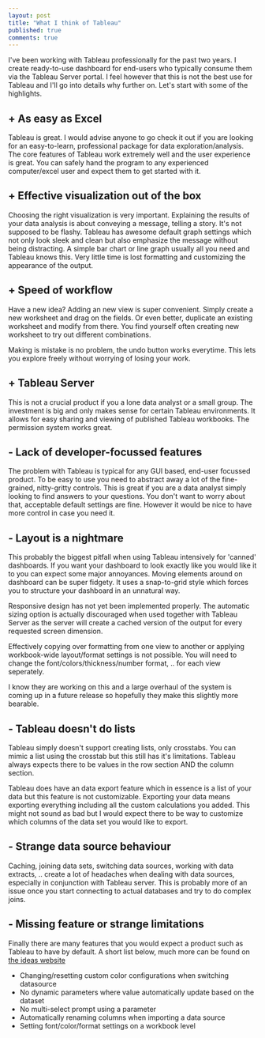 ```yaml
---
layout: post
title: "What I think of Tableau"
published: true
comments: true
---
```


I've been working with Tableau professionally for the past two years. I create ready-to-use dashboard for end-users who typically consume them via the Tableau Server portal. I feel however that this is not the best use for Tableau and I'll go into details why further on. Let's start with some of the highlights.

## + As easy as Excel

Tableau is great. I would advise anyone to go check it out if you are looking for an easy-to-learn, professional package for data exploration/analysis. The core features of Tableau work extremely well and the user experience is great. You can safely hand the program to any experienced computer/excel user and expect them to get started with it.

## + Effective visualization out of the box

Choosing the right visualization is very important. Explaining the results of your data analysis is about conveying a message, telling a story. It's not supposed to be flashy. Tableau has awesome default graph settings which not only look sleek and clean but also emphasize the message without being distracting. A simple bar chart or line graph usually all you need and Tableau knows this. Very little time is lost formatting and customizing the appearance of the output.

## + Speed of workflow 

Have a new idea? Adding an new view is super convenient. Simply create a new worksheet and drag on the fields. Or even better, duplicate an existing worksheet and modify from there. You find yourself often creating new worksheet to try out different combinations. 

Making is mistake is no problem, the undo button works everytime. This lets you explore freely without worrying of losing your work. 

## + Tableau Server

This is not a crucial product if you a lone data analyst or a small group. The investment is big and only makes sense for certain Tableau environments. It allows for easy sharing and viewing of published Tableau workbooks. The permission system works great. 

## - Lack of developer-focussed features

The problem with Tableau is typical for any GUI based, end-user focussed product. To be easy to use you need to abstract away a lot of the fine-grained, nitty-gritty controls. This is great if you are a data analyst simply looking to find answers to your questions. You don't want to worry about that, acceptable default settings are fine. However it would be nice to have more control in case you need it.

## - Layout is a nightmare

This probably the biggest pitfall when using Tableau intensively for 'canned' dashboards. If you want your dashboard to look exactly like you would like it to you can expect some major annoyances. Moving elements around on dashboard can be super fidgety. It uses a snap-to-grid style which forces you to structure your dashboard in an unnatural way.

Responsive design has not yet been implemented properly. The automatic sizing option is actually discouraged when used together with Tableau Server as the server will create a cached version of the output for every requested screen dimension. 

Effectively copying over formatting from one view to another or applying workbook-wide layout/format settings is not possible. You will need to change the font/colors/thickness/number format, .. for each view seperately.

I know they are working on this and a large overhaul of the system is coming up in a future release so hopefully they make this slightly more bearable. 

## - Tableau doesn't do lists

Tableau simply doesn't support creating lists, only crosstabs. You can mimic a list using the crosstab but this still has it's limitations. Tableau always expects there to be values in the row section AND the column section. 

Tableau does have an data export feature which in essence is a list of your data but this feature is not customizable. Exporting your data means exporting everything including all the custom calculations you added. This might not sound as bad but I would expect there to be way to customize which columns of the data set you would like to export. 

## - Strange data source behaviour

Caching, joining data sets, switching data sources, working with data extracts, .. create a lot of headaches when dealing with data sources, especially in conjunction with Tableau server. This is probably more of an issue once you start connecting to actual databases and try to do complex joins.

## - Missing feature or strange limitations

Finally there are many features that you would expect a product such as Tableau to have by default. A short list below, much more can be found on <a href="https://community.tableau.com/community/ideas">the ideas website</a>

* Changing/resetting custom color configurations when switching datasource
* No dynamic parameters where value automatically update based on the dataset
* No multi-select prompt using a parameter 
* Automatically renaming columns when importing a data source
* Setting font/color/format settings on a workbook level